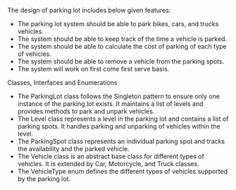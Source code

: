 The design of parking lot includes below given features:

- The parking lot system should be able to park bikes, cars, and trucks vehicles.
- The system should be able to keep track of the time a vehicle is parked.
- The system should be able to calculate the cost of parking of each type of vehicles.
- The system should be able to remove a vehicle from the parking spots.
- The system will work on first come first serve basis.

Classes, Interfaces and Enumerations

- The ParkingLot class follows the Singleton pattern to ensure only one instance of the parking lot exists. It maintains a list of levels and provides methods to park and unpark vehicles.
- The Level class represents a level in the parking lot and contains a list of parking spots. It handles parking and unparking of vehicles within the level.
- The ParkingSpot class represents an individual parking spot and tracks the availability and the parked vehicle.
- The Vehicle class is an abstract base class for different types of vehicles. It is extended by Car, Motorcycle, and Truck classes.
- The VehicleType enum defines the different types of vehicles supported by the parking lot.
